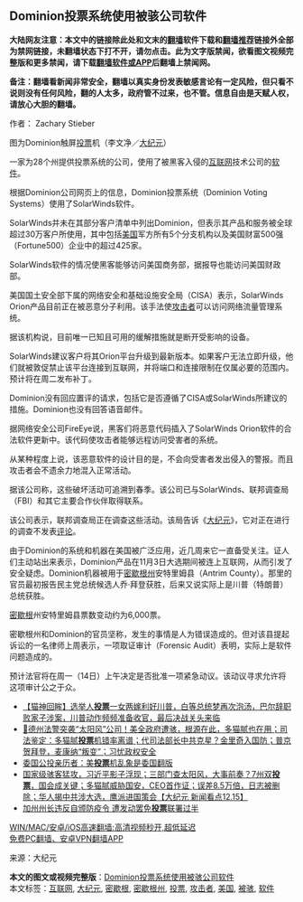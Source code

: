  <h2>Dominion投票系统使用被骇公司软件</h2> <p class="notice"><b>大陆网友注意：本文中的链接除此处和文末的<a href="https://github.com/bannedbook/fanqiang" >翻墙</a>软件下载和<a href="https://github.com/killgcd/justmysocks/blob/master/README.md">翻墙推荐</a>链接外全部为禁网链接，未翻墙状态下打不开，请勿点击。此为文字版禁闻，欲看图文视频完整版和更多禁闻，请下载<a href="https://github.com/bannedbook/fanqiang">翻墙软件或APP</a>后翻墙上禁闻网。</p><p>备注：翻墙看新闻非常安全，翻墙以真实身份发表敏感言论有一定风险，但只看不说则没有任何风险，翻的人太多，政府管不过来，也不管。信息自由是天赋人权，请放心大胆的翻墙。</b></p>  <div class="entry"> <p>作者： Zachary Stieber</p> <p id="conimg">图为Dominion触屏<a href="https://www.bannedbook.org/bnews/tag/%E6%8A%95%E7%A5%A8/" class="st_tag internal_tag" rel="tag" title="标签 投票 下的日志">投票</a>机（李文净／<a href="https://www.bannedbook.org/bnews/tag/%e5%a4%a7%e7%ba%aa%e5%85%83/" class="st_tag internal_tag" rel="tag" title="标签 大纪元 下的日志">大纪元</a>）</p> <p>一家为28个州提供投票系统的公司，使用了被黑客入侵的<a href="https://www.bannedbook.org/bnews/tag/%e4%ba%92%e8%81%94%e7%bd%91/" class="st_tag internal_tag" rel="tag" title="标签 互联网 下的日志">互联网</a>技术公司的<a href="https://www.bannedbook.org/bnews/tag/%e8%bd%af%e4%bb%b6/" class="st_tag internal_tag" rel="tag" title="标签 软件 下的日志">软件</a>。</p> <p>根据Dominion公司网页上的信息，Dominion投票系统（Dominion Voting Systems）使用了SolarWinds软件。</p> <p>SolarWinds并未在其部分客户清单中列出Dominion，但表示其产品和服务被全球超过30万客户所使用，其中包括<a href="https://www.bannedbook.org/bnews/tag/%e7%be%8e%e5%9b%bd/" class="st_tag internal_tag" rel="tag" title="标签 美国 下的日志">美国</a>军方所有5个分支机构以及美国财富500强（Fortune500）企业中的超过425家。</p> <p>SolarWinds软件的情况使黑客能够访问美国商务部，据报导也能访问美国财政部。</p>  <p>美国国土安全部下属的网络安全和基础设施安全局（CISA）表示，SolarWinds Orion产品目前正在被恶意分子利用。该手法使<a href="https://www.bannedbook.org/bnews/tag/%E6%94%BB%E5%87%BB%E8%80%85/" class="st_tag internal_tag" rel="tag" title="标签 攻击者 下的日志">攻击者</a>可以访问网络流量管理系统。</p> <p>据该机构说，目前唯一已知且可用的缓解措施就是断开受影响的设备。</p> <p>SolarWinds建议客户将其Orion平台升级到最新版本。如果客户无法立即升级，他们就被敦促禁止该平台连接到互联网，并将端口和连接限制在仅属必要的范围内。预计将在周二发布补丁。</p> <p>Dominion没有回应置评的请求，包括它是否遵循了CISA或SolarWinds所建议的措施。Dominion也没有回答语音邮件。</p> <p>据网络安全公司FireEye说，黑客们将恶意代码插入了SolarWinds Orion软件的合法软件更新中。该代码使攻击者能够远程访问受害者的系统。</p> <p>从某种程度上说，该恶意软件的设计目的是，不会向受害者发出侵入的警报。而且攻击者会不遗余力地混入正常活动。</p>  <p>据该公司称，这些破坏活动可追溯到春季。该公司已与SolarWinds、联邦调查局（FBI）和其它主要合作伙伴取得联系。</p> <p>该公司表示，联邦调查局正在调查这些活动。该局告诉《<span class='wp_keywordlink_affiliate'><a href="http://www.epochtimes.com/" title="大纪元" target="_blank">大纪元</a></span>》，它对正在进行的调查不发表<span class='wp_keywordlink_affiliate'><a href="https://www.bannedbook.org/bnews/comments/" title="新闻评论" target="_blank">评论</a></span>。</p> <p>由于Dominion的系统和机器在美国被广泛应用，近几周来它一直备受关注。证人们主动站出来表示，Dominion产品在11月3日大选期间被连上互联网，从而引发了安全疑虑。Dominion机器被用于<a href="https://www.bannedbook.org/bnews/tag/%E5%AF%86%E6%AD%87%E6%A0%B9%E5%B7%9E/" class="st_tag internal_tag" rel="tag" title="标签 密歇根州 下的日志">密歇根州</a>安特里姆县（Antrim County）。那里的官员最初报告民主党总统候选人乔·拜登获胜，后来又说实际上是川普（特朗普）总统获胜。</p> <p><a href="https://www.bannedbook.org/bnews/tag/%E5%AF%86%E6%AD%87%E6%A0%B9/" class="st_tag internal_tag" rel="tag" title="标签 密歇根 下的日志">密歇根</a>州安特里姆县票数变动约为6,000票。</p> <p>密歇根州和Dominion的官员坚称，发生的事情是人为错误造成的。但对该县提起诉讼的一名律师上周表示，一项取证审计（Forensic Audit）表明，实际上是软件问题造成的。</p> <p>预计法官将在周一（14日）上午决定是否批准一项紧急动议。该动议寻求允许将这项审计公之于众。</p>  <ul class='op-related-articles' title='相关阅读'> <li><a href='https://www.bannedbook.org/bnews/bannedvideo/20201216/1448761.html' target='_blank'>【猫神回眸】选举人<b>投票</b>一女两嫁利好川普，白等总统梦再次泡汤，巴尔辞职败家子涉案，川普动作频频准备收官，最后决战关头来临</a></li> <li><a href='https://www.bannedbook.org/bnews/bannedvideo/20201216/1448739.html' target='_blank'>🎯德州法警突袭“太阳风”公司！美全政府遭骇，根源在此，多猫腻也在用；司法鉴定：多猫腻<b>投票</b>机错率离谱；代司法部长中共克星？金里奇入国防；普京贺拜登，麦康纳“叛变”；习忧政权安全</a></li> <li><a href='https://www.bannedbook.org/bnews/cnnews/20201216/1448603.html' target='_blank'>委国公投亲历者：美<b>投票</b>机乱象是委国翻版</a></li> <li><a href='https://www.bannedbook.org/bnews/bannedvideo/20201216/1448582.html' target='_blank'>国家级骇客猛攻，习近平影子浮现；三部门查太阳风，大事前奏？7州双<b>投票</b>，国会成关键；多猫腻威胁国安，CEO首作证；误差8.5万倍，日志被删除；华人揭中共涉大选，鹰派进国策会【大纪元 新闻看点12.15】</a></li> <li><a href='https://www.bannedbook.org/bnews/cnnews/20201216/1448520.html' target='_blank'>加州州长违反自颁防疫令 遭发动罢免<b>投票</b>联署过半</a></li> </ul> <p class="texttj"> <a href="https://github.com/bannedbook/fanqiang/wiki/V2ray%E6%9C%BA%E5%9C%BA" target="_blank">WIN/MAC/安卓/iOS高速翻墙:高清视频秒开,超低延迟</a><br/> <a href="https://github.com/bannedbook/fanqiang/wiki/%E7%A6%81%E9%97%BB%E7%BD%91%E5%AE%89%E5%8D%93%E7%BF%BB%E5%A2%99%E6%96%B0%E9%97%BBAPP" target="_blank">免费PC翻墙、安卓VPN翻墙APP</a></p><p> 来源：大纪元 </p><a name='sharetosocial'></a>       <div><b>本文的图文或视频完整版</b>：<a href='https://www.bannedbook.org/bnews/cbnews/20201216/1448800.html'>Dominion投票系统使用被骇公司软件</a></div>  </div><!--END ENTRY--> <div class="postfooter"> <div>本文标签：<a href="https://www.bannedbook.org/bnews/tag/%e4%ba%92%e8%81%94%e7%bd%91/" rel="tag">互联网</a>, <a href="https://www.bannedbook.org/bnews/tag/%e5%a4%a7%e7%ba%aa%e5%85%83/" rel="tag">大纪元</a>, <a href="https://www.bannedbook.org/bnews/tag/%E5%AF%86%E6%AD%87%E6%A0%B9/" rel="tag">密歇根</a>, <a href="https://www.bannedbook.org/bnews/tag/%E5%AF%86%E6%AD%87%E6%A0%B9%E5%B7%9E/" rel="tag">密歇根州</a>, <a href="https://www.bannedbook.org/bnews/tag/%E6%8A%95%E7%A5%A8/" rel="tag">投票</a>, <a href="https://www.bannedbook.org/bnews/tag/%E6%94%BB%E5%87%BB%E8%80%85/" rel="tag">攻击者</a>, <a href="https://www.bannedbook.org/bnews/tag/%e7%be%8e%e5%9b%bd/" rel="tag">美国</a>, <a href="https://www.bannedbook.org/bnews/tag/%E8%A2%AB%E9%AA%87/" rel="tag">被骇</a>, <a href="https://www.bannedbook.org/bnews/tag/%e8%bd%af%e4%bb%b6/" rel="tag">软件</a></div>  </div><!--END POSTFOOTER--> 